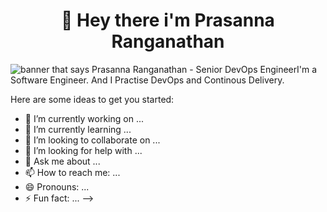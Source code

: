 <h1 align="center">
  👋 Hey there i'm Prasanna Ranganathan
</h1>

<img src="https://github.com/stuxnet78/stuxnet78/blob/master/prasanna.png" alt="banner that says Prasanna Ranganathan - Senior DevOps Engineer">I'm a Software Engineer. And I Practise DevOps and Continous Delivery.

Here are some ideas to get you started:

- 🔭 I’m currently working on ...
- 🌱 I’m currently learning ...
- 👯 I’m looking to collaborate on ...
- 🤔 I’m looking for help with ...
- 💬 Ask me about ...
- 📫 How to reach me: ...
- 😄 Pronouns: ...
- ⚡ Fun fact: ...
-->
